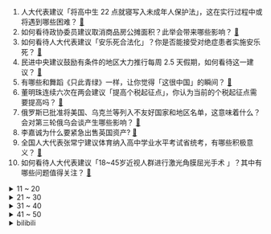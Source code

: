 1. 人大代表建议「将高中生 22 点就寝写入未成年人保护法」，这在实行过程中或将遇到哪些困难？ [:link:](https://www.zhihu.com/question/520531726)
2. 如何看待政协委员建议取消商品房公摊面积？此举会带来哪些影响？ [:link:](https://www.zhihu.com/question/520516840)
3. 如何看待人大代表建议「安乐死合法化」？你是否能接受对绝症患者实施安乐死？ [:link:](https://www.zhihu.com/question/520587102)
4. 民进中央建议鼓励有条件的地区大力推行每周 2.5 天假期，如何看待这一建议？ [:link:](https://www.zhihu.com/question/520499614)
5. 有哪些和舞蹈《只此青绿》一样，让你觉得「这很中国」的瞬间？ [:link:](https://www.zhihu.com/question/519663946)
6. 董明珠连续六次在两会建议「提高个税起征点」，你认为当前的个税起征点需要提高吗？ [:link:](https://www.zhihu.com/question/520206917)
7. 俄罗斯已批准将美国、乌克兰等列入不友好国家和地区名单，这意味着什么？会对第三轮俄乌会谈产生哪些影响？ [:link:](https://www.zhihu.com/question/520595900)
8. 李嘉诚为什么要紧急出售英国资产? [:link:](https://www.zhihu.com/question/520121203)
9. 全国人大代表张常宁建议体育纳入高中学业水平考试省统考，有哪些积极意义？ [:link:](https://www.zhihu.com/question/520338752)
10. 如何看待人大代表建议「18~45岁近视人群进行激光角膜屈光手术 」？其中有哪些问题值得关注？ [:link:](https://www.zhihu.com/question/520553986)
<details>
<summary>11 ~ 20</summary>

11. 欧盟官员称只有中方能当俄乌调停人，透露出什么信息？ [:link:](https://www.zhihu.com/question/520312652)
12. 如何看待全国政协委员张俊廷表示「建议第三孩免费上幼儿园」？ [:link:](https://www.zhihu.com/question/520337013)
13. 如何看待俄乌冲突，俄军被打死近500人，每条命只赔40万人民币呢？ [:link:](https://www.zhihu.com/question/520141880)
14. 给关系好怀孕女同事点外卖，女友生气了，是我错了吗？ [:link:](https://www.zhihu.com/question/479100983)
15. 全国政协委员霍启刚「建议香港学校重视国歌国旗教育」，这一提案具有哪些积极意义？ [:link:](https://www.zhihu.com/question/520505294)
16. 如何看待政协委员建议成立国家足球领导小组，实行「部队制」管理？这个建议可行吗？ [:link:](https://www.zhihu.com/question/520514117)
17. 我男朋友非要和我玩《双人成行》，那么大内存我不想安装，他强行给我的小电脑装上了，有问题吗？ [:link:](https://www.zhihu.com/question/509790183)
18. 辩论赛抽到了论证地心说，这怎么打，我自己都不信地心说? [:link:](https://www.zhihu.com/question/519735999)
19. 世界最大运输机安-225 被摧毁，以现在的技术条件，为何没能重新生产？ [:link:](https://www.zhihu.com/question/519180097)
20. 人大代表贾樟柯建议「体验式学历史」，将博物馆纳入义务教育教学体系，此举具有哪些意义？ [:link:](https://www.zhihu.com/question/519394916)
</details>
<details>
<summary>21 ~ 30</summary>

21. 如何看待全国人大代表雷军建议，制定电子废旧物循环利用整体发展规划，避免废旧手机等设备泄露个人信息？ [:link:](https://www.zhihu.com/question/520347713)
22. 北约为什么拒绝俄罗斯加入？ [:link:](https://www.zhihu.com/question/518777377)
23. 为什么 AlphaGo 不敢挑战麻将？ [:link:](https://www.zhihu.com/question/41237594)
24. 美国国务卿布林肯承认短暂入境乌克兰，这意味着什么？美国在俄乌冲突中扮演怎样的角色？ [:link:](https://www.zhihu.com/question/520405974)
25. 台湾一公司停电后程序员用纸笔手写代码，作为一名程序员，你有过哪些神奇的工作经历？ [:link:](https://www.zhihu.com/question/519957621)
26. Riot 计划将《英雄联盟》双排从单双排位模式中剥离加入组排模式，此举会对游戏环境产生哪些变化？ [:link:](https://www.zhihu.com/question/520389346)
27. 为什么对待被定住的女子，人们嘲笑孙悟空只知道摘桃子，却对趁虚而入的甄志丙恨之入骨？ [:link:](https://www.zhihu.com/question/512800476)
28. 喜欢的前提是漂亮吗？ [:link:](https://www.zhihu.com/question/520341354)
29. 月薪 8000 加班少，月薪 12000 加班多怎么选择？ [:link:](https://www.zhihu.com/question/519758375)
30. 大学生戴什么表? [:link:](https://www.zhihu.com/question/518454861)
</details>
<details>
<summary>31 ~ 40</summary>

31. 结婚后悔怎么办? [:link:](https://www.zhihu.com/question/520426860)
32. 工作上是成就感重要还是钱重要？ [:link:](https://www.zhihu.com/question/520126683)
33. 如何判断一个人善良与否？ [:link:](https://www.zhihu.com/question/519727919)
34. 当发现一切都没有意义的时候该怎样继续生活？ [:link:](https://www.zhihu.com/question/520104194)
35. 孤独的一个人能去干什么，玩什么? [:link:](https://www.zhihu.com/question/520485035)
36. 防蓝光眼镜真的有用吗？ [:link:](https://www.zhihu.com/question/29329979)
37. 化妆品中的植物成分都是「智商税」吗，有哪些真正有效的植物活性成分？ [:link:](https://www.zhihu.com/question/519358150)
38. 对你来说成长是什么？ [:link:](https://www.zhihu.com/question/519381138)
39. 为什么你要努力生活呢? [:link:](https://www.zhihu.com/question/519079838)
40. 为什么剔完腋毛，腋下还是黑的，那些明星为什么能伸起胳膊腋下的皮肤那么光滑而且颜色与周围一致? [:link:](https://www.zhihu.com/question/31383234)
</details>
<details>
<summary>41 ~ 50</summary>

41. 有没有好看的古言重生文或现言重生文推荐？ [:link:](https://www.zhihu.com/question/407051357)
42. 为什么盛产翡翠的缅甸却这么穷？ [:link:](https://www.zhihu.com/question/511016322)
43. 《人民的名义》里面有哪些毫无黑点的人物？ [:link:](https://www.zhihu.com/question/59425886)
44. QD-OLED显示屏与常规屏幕最大区别是什么？ [:link:](https://www.zhihu.com/question/517111302)
45. 有没有一瞬间，你很想找到一个失去联系的人，问问他：你还好吗？ [:link:](https://www.zhihu.com/question/519550900)
46. 如何让自已的化妆技术提高？ [:link:](https://www.zhihu.com/question/512442498)
47. 体制内，想去轻松的科室是不是没出息？ [:link:](https://www.zhihu.com/question/510227061)
48. 科研入门，在导师完全散养不管的状态下，怎么提升自己的科研能力？ [:link:](https://www.zhihu.com/question/385466539)
49. 不同班的友谊会破碎吗？ [:link:](https://www.zhihu.com/question/513639920)
50. 《盗墓笔记》讲了什么? [:link:](https://www.zhihu.com/question/32090742)
</details><details>
<summary>bilibili</summary>

1. 【CG短片】个人科幻短片《DEEP：深海》 ——耗时两年半独立完成的个人CG作品 [:link:](//www.bilibili.com/video/BV1pu411Q7j8)
2. 后悔！我选择了最便宜的痔疮手术 [:link:](//www.bilibili.com/video/BV1rR4y1G7zG)
3. 不 要 踩 到 天 津 蘑 菇 [:link:](//www.bilibili.com/video/BV1qL411N77n)
4. 阳台玩命设计、鸡肋变形家具，这期真是耸人听闻 [:link:](//www.bilibili.com/video/BV1NU4y1f7xp)
5. 一句话回怼道德绑架！2.0 [:link:](//www.bilibili.com/video/BV1Du411D7zZ)
6. 【毕导】王濛都不一定懂的滑冰理论，我悄悄传授给你！ [:link:](//www.bilibili.com/video/BV1Xb4y1x7Rd)
7. 性价比最高的米其林餐厅？满满一桌三百多，林青霞都赞不绝口！【怎么这么值ep38-莆田】 [:link:](//www.bilibili.com/video/BV1rU4y1f7kr)
8. 校门口的童年回忆！一大筐无骨鸡柳，在家做只花了5块钱…… [:link:](//www.bilibili.com/video/BV1QR4y15786)
9. 新番时光机！十年前的观众都在看什么？「2012年1月篇」 [:link:](//www.bilibili.com/video/BV1wT4y1D729)
10. 可狱可囚，很刑很可铐，小破站搞枪支测评 [:link:](//www.bilibili.com/video/BV17u411Q7LW)
<details>
<summary>11 ~ 20</summary>

11. 当她缩着脖子躲到我身后时，我的心都碎了…被拒绝也没关系，勇气糖给你 [:link:](//www.bilibili.com/video/BV1pR4y1G7UC)
12. 主持人称普京为“杀手”，特朗普：美国就很清白？ [:link:](//www.bilibili.com/video/BV1TY411V7qU)
13. 他好像什么都玩了，但又好像什么都没玩 [:link:](//www.bilibili.com/video/BV1934y1b7EE)
14. 忍 住 不 唱 算 你 赢 ！！！《华语流行音乐回忆录》中 [:link:](//www.bilibili.com/video/BV1qq4y1472y)
15. 【恋 爱 中 的 女 人 潜 力 能 有 多 大 ？】 [:link:](//www.bilibili.com/video/BV1nL411N7FV)
16. “开始健身后，才发现彭于晏说的都是真的！” [:link:](//www.bilibili.com/video/BV17F41147GG)
17. 《鬼 的 教 学 之 潜 能 激 发》 [:link:](//www.bilibili.com/video/BV12a41187x1)
18. 《 这 才 是 正 宗 螺 蛳 粉 火 锅 》 [:link:](//www.bilibili.com/video/BV1Ui4y1y7Ng)
19. 在迪拜最贵酒店吃饭什么体验？帅小伙刷脸，探访7星级帆船餐厅！ [:link:](//www.bilibili.com/video/BV16Z4y1r7xy)
20. 小本生意 诚信经营 [:link:](//www.bilibili.com/video/BV1yT4y1S7zS)
</details>
<details>
<summary>21 ~ 30</summary>

21. 央美大佬用159小时讲完的绘画！完整版1000集，三连拿走不谢，学不会退出绘画圈！ [:link:](//www.bilibili.com/video/BV1vm4y1R7yV)
22. 及时雨来了！郓城第一黑矮富！《水浒传》P11（私放晁天王） [:link:](//www.bilibili.com/video/BV1Bq4y1473q)
23. 在东北千万不要一个人点菜！1斤锅包肉直接干懵我了… [:link:](//www.bilibili.com/video/BV1PF411b7Z4)
24. 该怎么说呢，当我第一次见到这块铁皮我就觉得不简单 [:link:](//www.bilibili.com/video/BV1hT4y1S7Bc)
25. 美式霸凌，但是是小学老师版 [:link:](//www.bilibili.com/video/BV14b4y1x74b)
26. 「官方第二弹」成都集团 2022 CYPHER Pt.2 [:link:](//www.bilibili.com/video/BV1YR4y1G7MH)
27. 这是我第一次看到藏狐，也是藏狐第一次看到我 [:link:](//www.bilibili.com/video/BV1Ja411b7Xs)
28. 老板让我1小时建好公司网站… [:link:](//www.bilibili.com/video/BV14Z4y1r7AH)
29. 【嘉然|舞蹈剧】🍬 感谢你们，成为然然的光 ❤【直播】 [:link:](//www.bilibili.com/video/BV1HP4y1g7A6)
30. 《崩坏3》全新概念PV「行向至深」 [:link:](//www.bilibili.com/video/BV1wF411b7wo)
</details>
<details>
<summary>31 ~ 40</summary>

31. 出来混，总是要胖的!【2】 [:link:](//www.bilibili.com/video/BV1v34y1b7es)
32. 《我这30年》：一个农村90后的前30年 [:link:](//www.bilibili.com/video/BV1KL411N7Zi)
33. 【STN快报第六季23】老头的快乐你想象不到 [:link:](//www.bilibili.com/video/BV17b4y1W71L)
34. 被问“乌克兰儿童正死去，你怎么睡得着”，俄外长怒怼英国记者 [:link:](//www.bilibili.com/video/BV1HU4y1f75B)
35. 偶遇特大活牡丹虾，害我失眠好几夜，吃完值了 [:link:](//www.bilibili.com/video/BV12Z4y1674C)
36. 艾 尔 登 法 环 现 状 [:link:](//www.bilibili.com/video/BV1Fq4y1i7cn)
37. 早知如此，还戴什么防寒头套 [:link:](//www.bilibili.com/video/BV1PT4y1D7gA)
38. 我好不容易面试一次，你却让我输得这么彻底 [:link:](//www.bilibili.com/video/BV16r4y1q7ue)
39. 五菱宏光:车不行，别怪路不平！！！ [:link:](//www.bilibili.com/video/BV1g44y1M7pz)
40. 买了台可以开到几千公里外的遥控车。震撼我妈1万年！ [:link:](//www.bilibili.com/video/BV1oF411t71H)
</details>
<details>
<summary>41 ~ 50</summary>

41. 甄嬛传 中译中 17 [:link:](//www.bilibili.com/video/BV1v44y1T7qT)
42. 国货泡面之光！白象YYDS！ [:link:](//www.bilibili.com/video/BV1WZ4y1r7P5)
43. 整蛊！用小号假装经纪人私信女友…让她穿JK裙跳舞？她真跳了！ [:link:](//www.bilibili.com/video/BV1ET4y1D7Qn)
44. 谁的副驾驶还没个小可爱呢 [:link:](//www.bilibili.com/video/BV1vP4y1c7sb)
45. 【补档】《日语版沈阳大街》 [:link:](//www.bilibili.com/video/BV1o34y1b7AE)
46. 尘世闲游小公子 [:link:](//www.bilibili.com/video/BV18S4y167Hr)
47. 老头环1级无用之人无伤碎星半神3分37秒 [:link:](//www.bilibili.com/video/BV1wL411K7qA)
48. 我砸我自己！？《艾尔登法环》完整剧情，究竟讲述了一个什么故事？ [:link:](//www.bilibili.com/video/BV1xR4y1G7yL)
49. 这啥玩意儿？花花绿绿的！ [:link:](//www.bilibili.com/video/BV11Y411g7SJ)
50. 2022我点击最差的视频来了 [:link:](//www.bilibili.com/video/BV1xF411b7Ma)
</details>
<details>
<summary>51 ~ 60</summary>

51. 我终于吃到了郭阿姨月亮馍！！15元一个到底值不值？！无广试吃员 [:link:](//www.bilibili.com/video/BV1N3411L74k)
52. 燃气灶维修内幕！一些最简单的方法，帮您省去大几十上百元的维修费~ [:link:](//www.bilibili.com/video/BV1x34y1k7K2)
53. 一个赖床的小公举！ [:link:](//www.bilibili.com/video/BV12r4y1z7kR)
54. 带UP主去相亲，竟然被阿姨围的水泄不通！ [:link:](//www.bilibili.com/video/BV1BP4y1g7gx)
55. 【王老菊】姨妈剑法！ | 艾尔登法环EP.05 [:link:](//www.bilibili.com/video/BV1RL411N72y)
56. 女朋友让我穿最贵的衣服陪她逛商场。。 [:link:](//www.bilibili.com/video/BV1Ua411h7P2)
57. 把钱借给国家，就能躺着赚钱？ [:link:](//www.bilibili.com/video/BV1e44y1T78S)
58. 韩红自弹自唱新歌「老韩」还有很多话想说 [:link:](//www.bilibili.com/video/BV1d44y1T7eg)
59. 盘点一下砸手里的猫 [:link:](//www.bilibili.com/video/BV1tu411Q798)
60. 火柴人 VS 我的世界系列 第二十七集 怪兽学院 [:link:](//www.bilibili.com/video/BV1WS4y1S7Qp)
</details>
<details>
<summary>61 ~ 70</summary>

61. 《灭族之恨》 [:link:](//www.bilibili.com/video/BV17T4y1S7v4)
62. 【人类迷惑行为】114 老师来啦~在你后面 [:link:](//www.bilibili.com/video/BV12i4y1y7C7)
63. 疯了！好吃到疯了【香到爆的鸡翅】非常哇塞 [:link:](//www.bilibili.com/video/BV1Sb4y1W7wn)
64. 1元钱就能预知死亡，躲都躲不掉，高分短片《5种意想不到的死法》 [:link:](//www.bilibili.com/video/BV1s341157yN)
65. 开门送援助！被美国硬塞MCC，尼泊尔为什么不甩脸拒绝？ [:link:](//www.bilibili.com/video/BV1x44y1M7QS)
66. 敢 杀 我 的 VIP [:link:](//www.bilibili.com/video/BV1EL411N7WD)
67. 我花了0美元让悍匪怪咖给中国偶像庆生，会发生什么？嘉心糖翻唱《非你莫属》 [:link:](//www.bilibili.com/video/BV1P3411L7j8)
68. 法网恢恢疏而不漏！深度解说《中国刑侦1号案》（第三期） [:link:](//www.bilibili.com/video/BV1Vi4y117qb)
69. 【LPL春季赛】3月6日 饭堂周末夜 [:link:](//www.bilibili.com/video/BV19F411x7zk)
70. 小眼睛已下单 [:link:](//www.bilibili.com/video/BV1pZ4y1C7wg)
</details>
<details>
<summary>71 ~ 80</summary>

71. 【电竞星快报】乌兹溜了(哭腔)...他就这样从我们的全世界路过（第四季08期） [:link:](//www.bilibili.com/video/BV1yU4y1f7TD)
72. 美国啤酒用原子弹命名，是铭记历史还是无底线营销？ [:link:](//www.bilibili.com/video/BV1EZ4y1r7mb)
73. 拜托！有个傻子女友超酷的好不！ [:link:](//www.bilibili.com/video/BV1FL4y1u7Jp)
74. 找山城小栗旬换个新老公，他说太难！可以换个新老婆 [:link:](//www.bilibili.com/video/BV14a411b7Yd)
75. 一个胖黑的工地男生的自我救赎 [:link:](//www.bilibili.com/video/BV1mP4y1c7oh)
76. 如何用你的专业接骚扰电话（高能） [:link:](//www.bilibili.com/video/BV1Ka411h7Dk)
77. 长头发啦日语版咋这么好笑哈哈哈哈哈哈 [:link:](//www.bilibili.com/video/BV1aY411g7e2)
78. 可爱死了可爱死了可爱死了可爱死了可爱死了可爱死了可爱死了可爱死了！！！！！ [:link:](//www.bilibili.com/video/BV1244y1T7R4)
79. 【拾荒记04】重看这部神作，我发现虹猫前期就是个划水的 [:link:](//www.bilibili.com/video/BV1nb4y1W7AQ)
80. 这爱情来得比龙卷风还突然 [:link:](//www.bilibili.com/video/BV1NS4y13759)
</details>
<details>
<summary>81 ~ 90</summary>

81. 《你好，李焕英》埋在“贾晓玲”名字里的隐藏剧情！“妈妈不只是妈妈，妈妈还是她自己” [:link:](//www.bilibili.com/video/BV1qu411D775)
82. 玩了500个小时，终于不是萌新了，是大萌新！ [:link:](//www.bilibili.com/video/BV1C34y1b73Z)
83. 好丽友涨价还双标？！还能当好朋友吗？ [:link:](//www.bilibili.com/video/BV1o3411V799)
84. 惨绝人寰！花30w，房子被装成了公共厕所？我把木匠告上法庭！ [:link:](//www.bilibili.com/video/BV1W44y1M7Va)
85. 漫威第一纯欲天花板 [:link:](//www.bilibili.com/video/BV1EP4y1g77f)
86. 当你血量高于10点就会「输掉比赛」!!？ [:link:](//www.bilibili.com/video/BV1kr4y1q71x)
87. 某校校长喊话:学校的食堂不是盈利部门，是服务部门！！ [:link:](//www.bilibili.com/video/BV1PS4y1c7cs)
88. 零下20℃拍摄“青女”有多难？连续炸机、冷到哭泣，女演员竟然要拉黑我？ [:link:](//www.bilibili.com/video/BV1YY411G7Lu)
89. 强烈建议把防御性驾驶列入驾考科目！ [:link:](//www.bilibili.com/video/BV1NS4y1r7H8)
90. 为什么俄罗斯人不建议大家养熊 [:link:](//www.bilibili.com/video/BV1sZ4y1r7ku)
</details>
<details>
<summary>91 ~ 100</summary>

91. 要是能重来，我还学理发。 [:link:](//www.bilibili.com/video/BV1r34y1b7UP)
92. ⚡妹 说 就 是 零 卡⚡ [:link:](//www.bilibili.com/video/BV1fZ4y167oZ)
93. 世界上最大运输机被乌军炸毁，俄媒拍下残骸画面 [:link:](//www.bilibili.com/video/BV1oa41187pP)
94. 最终我们还是分手了，时间打败了爱情 [:link:](//www.bilibili.com/video/BV1S34y1b7mu)
95. 你有没有这么勇敢的朋友 [:link:](//www.bilibili.com/video/BV1fS4y1673b)
96. 大数据请把这盘眼影推送给大镁铝 [:link:](//www.bilibili.com/video/BV1J341157ga)
97. 俄罗斯卢布不是贬值了嘛。我和尤利娅准备买一套俄罗斯别墅了，谈好了结果涨价了，房子尤利娅很喜欢 [:link:](//www.bilibili.com/video/BV1kb4y1W7Km)
98. 等了这么久还不下蛋？ [:link:](//www.bilibili.com/video/BV1LF411b7he)
99. 女孩花8万买房车，穷游600天，B站11万粉，挣了多少钱？ [:link:](//www.bilibili.com/video/BV1cL4y137vx)
100. 谈了这么久恋爱，才发现自己是个渣女…… [:link:](//www.bilibili.com/video/BV1yU4y1f7rb)
</details></details>
